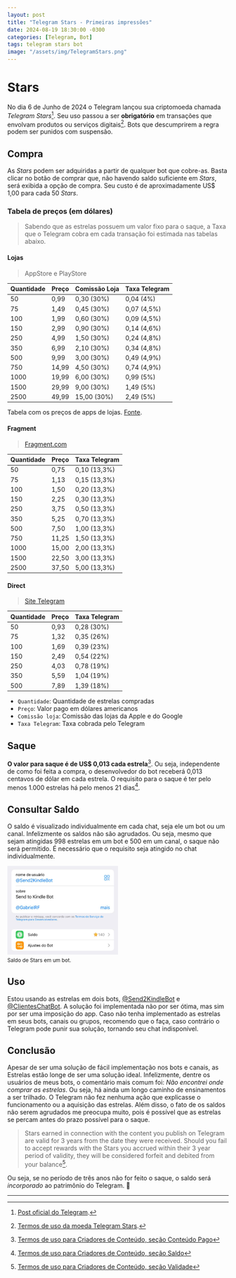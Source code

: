 ```yaml
---
layout: post
title: "Telegram Stars - Primeiras impressões"
date: 2024-08-19 18:30:00 -0300
categories: [Telegram, Bot]
tags: telegram stars bot
image: "/assets/img/TelegramStars.png"
---
```


# Stars

No dia 6 de Junho de 2024 o Telegram lançou sua criptomoeda chamada <i>Telegram Stars</i>[^telegramblog]. Seu uso passou a ser <b>obrigatório</b> em transações que envolvam produtos ou serviços digitais[^starstos]. Bots que descumprirem a regra podem ser punidos com suspensão. 

## Compra

As <i>Stars</i> podem ser adquiridas a partir de qualquer bot que cobre-as. Basta clicar no botão de comprar que, não havendo saldo suficiente em <i>Stars</i>, será exibida a opção de compra. Seu custo é de aproximadamente US$ 1,00 para cada 50 <i>Stars</i>.

### Tabela de preços (em dólares)

> Sabendo que as estrelas possuem um valor fixo para o saque, a Taxa que o Telegram cobra em cada transação foi estimada nas tabelas abaixo.

#### Lojas

> AppStore e PlayStore

|Quantidade|Preço|Comissão Loja|Taxa Telegram|
|----------|-----|--------|-------------|
| 50 | 0,99 | 0,30 (30%)  | 0,04 (4%)|
| 75 | 1,49 | 0,45 (30%)  | 0,07 (4,5%)|
| 100| 1,99 | 0,60 (30%)  | 0,09 (4,5%)|
| 150| 2,99 | 0,90 (30%)  | 0,14 (4,6%)|
| 250| 4,99 | 1,50 (30%)  | 0,24 (4,8%)|
| 350| 6,99 | 2,10 (30%)  | 0,34 (4,8%)|
| 500| 9,99 | 3,00 (30%)  | 0,49 (4,9%)|
| 750|14,99 | 4,50 (30%)  | 0,74 (4,9%)|
|1000|19,99 | 6,00 (30%)  | 0,99 (5%)|
|1500|29,99 | 9,00 (30%)  | 1,49 (5%)|
|2500|49,99 | 15,00 (30%) | 2,49 (5%)|

Tabela com os preços de apps de lojas. [Fonte](https://core.telegram.org/bots/payments-stars#star-pricing).

#### Fragment 

> [Fragment.com](https://fragment.com/stars)

|Quantidade|Preço|Taxa Telegram|
|----|------|---|
| 50 | 0,75 | 0,10 (13,3%)|
| 75 | 1,13 | 0,15 (13,3%)|
|100 | 1,50 | 0,20 (13,3%)|
|150 | 2,25 | 0,30 (13,3%)|
|250 | 3,75 | 0,50 (13,3%)|
|350 | 5,25 | 0,70 (13,3%)|
|500 | 7,50 | 1,00 (13,3%)|
|750 | 11,25| 1,50 (13,3%)|
|1000| 15,00| 2,00 (13,3%)|
|1500| 22,50| 3,00 (13,3%)|
|2500| 37,50| 5,00 (13,3%)|

#### Direct

> [Site Telegram](https://telegram.org/apps)

|Quantidade|Preço|Taxa Telegram|
|----------|-----|-------------|
| 50 | 0,93 | 0,28 (30%) |
| 75 | 1,32 | 0,35 (26%) |
| 100| 1,69 | 0,39 (23%) |
| 150| 2,49 | 0,54 (22%) |
| 250| 4,03 | 0,78 (19%) |
| 350| 5,59 | 1,04 (19%) |
| 500| 7,89 | 1,39 (18%) |


* `Quantidade`: Quantidade de estrelas compradas
* `Preço`: Valor pago em dólares americanos
* `Comissão loja`: Comissão das lojas da Apple e do Google
* `Taxa Telegram`: Taxa cobrada pelo Telegram

## Saque

<b>O valor para saque é de US$ 0,013 cada estrela</b>[^saque]. Ou seja, independente de como foi feita a compra, o desenvolvedor do bot receberá 0,013 centavos de dólar em cada estrela. O requisito para o saque é ter pelo menos 1.000 estrelas há pelo menos 21 dias[^21dias].

## Consultar Saldo

O saldo é visualizado individualmente em cada chat, seja ele um bot ou um canal. Infelizmente os saldos não são agrudados. Ou seja, mesmo que sejam atingidas 998 estrelas em um bot e 500 em um canal, o saque não será permitido. É necessário que o requisito seja atingido no chat individualmente.

<img src="/assets/img/TelegramStarsSaldo.png" alt="Saldo de Stars em um bot." style="width:50%">
<br><small>Saldo de Stars em um bot.</small>

## Uso

Estou usando as estrelas em dois bots, [@Send2KindleBot](https://t.me/Send2KindleBot) e [@ClientesChatBot](https://t.me/ClientesChatBot). A solução foi implementada não por ser ótima, mas sim por ser uma imposição do app. Caso não tenha implementado as estrelas em seus bots, canais ou grupos, recomendo que o faça, caso contrário o Telegram pode punir sua solução, tornando seu chat indisponível.

## Conclusão

Apesar de ser uma solução de fácil implementação nos bots e canais, as Estrelas estão longe de ser uma solução ideal. Infelizmente, dentre os usuários de meus bots, o comentário mais comum foi: <i>Não encontrei onde comprar as estrelas</i>. Ou seja, há ainda um longo caminho de ensinamentos a ser trilhado. O Telegram não fez nenhuma ação que explicasse o funcionamento ou a aquisição das estrelas. Além disso, o fato de os saldos não serem agrudados me preocupa muito, pois é possível que as estrelas se percam antes do prazo possível para o saque.

> Stars earned in connection with the content you publish on Telegram are valid for 3 years from the date they were received. Should you fail to accept rewards with the Stars you accrued within their 3 year period of validity, they will be considered forfeit and debited from your balance[^3anos].

Ou seja, se no período de três anos não for feito o saque, o saldo será <i>incorporado</i> ao patrimônio do Telegram. 🤡

---

[^telegramblog]: [Post oficial do Telegram](https://telegram.org/blog/telegram-stars/pt-br?ln=a).

[^starstos]: [Termos de uso da moeda Telegram Stars](https://telegram.org/tos/stars?setln=pt-br).

[^saque]: [Termos de uso para Criadores de Conteúdo, seção Conteúdo Pago](https://telegram.org/tos/content-creator-rewards#2-2-paid-content)

[^21dias]: [Termos de uso para Criadores de Conteúdo, seção Saldo](https://telegram.org/tos/content-creator-rewards#4-1-balance)

[^3anos]: [Termos de uso para Criadores de Conteúdo, seção Validade](https://telegram.org/tos/content-creator-rewards#4-7-expiration)

